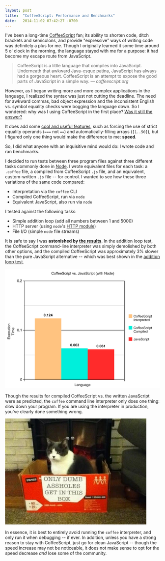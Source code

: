 ```yaml
---
layout: post
title:  "CoffeeScript: Performance and Benchmarks"
date:   2014-11-02 07:42:27 -0700
---
```

I've been a long-time [CoffeeScript](http://coffeescript.org/) fan; its ability to shorten code, ditch brackets and semicolons, and provide "expressive" ways of writing code was definitely a plus for me. Though I originally learned it some time around 5 o' clock in the morning, the language stayed with me for a purpose: it had become my escape route from JavaScript.

> CoffeeScript is a little language that compiles into JavaScript. Underneath that awkward Java-esque patina, JavaScript has always had a gorgeous heart. CoffeeScript is an attempt to expose the good parts of JavaScript in a simple way.
— *coffeescript.org*

However, as I began writing more and more complex applications in the language, I realized the syntax was just not cutting the deadline. The need for awkward commas, bad object expression and the inconsistent English vs. symbol equality checks were bogging the language down. So I wondered: why was I using CoffeeScript in the first place? [Was it still the answer?](http://www.walkercoderanger.com/blog/2014/03/coffeescript-isnt-the-answer/)

It does add some [cool and useful features](http://openmymind.net/2012/5/16/Ten-Features-I-Like-About-CoffeeScript/), such as forcing the use of strict equality operands (`===` not `==`) and automatically-filling arrays (`[1..50]`), but I figured only one thing would make the difference to me: **speed**.

So, I did what anyone with an inquisitive mind would do: I wrote code and ran benchmarks.

I decided to run tests between three program files against three different tasks commonly done in [Node](http://nodejs.org/). I wrote equivalent files for each task: a `.coffee` file, a compiled from CoffeeScript `.js` file, and an equivalent, custom-written `.js` file -- for control. I wanted to see how these three variations of the same code compared:

* Interpretation via the `coffee` CLI
* Compiled CoffeeScript, run via `node`
* Equivalent JavaScript, also run via `node`

I tested against the following tasks:

* Simple addition loop (add all numbers between 1 and 5000)
* HTTP server (using `node`'s [HTTP module](http://nodejs.org/api/http.html))
* File I/O (simple `node` file streams)

It is safe to say I was **astonished by [the results](https://gist.github.com/brendanashworth/3ad93270f13b3c2eaa5f)**. In the addition loop test, the CoffeeScript command-line interpreter was simply demolished by both other options, and the compiled CoffeeScript was approximately 3% slower than the pure JavaScript alternative -- which was best shown in the [addition loop test](https://gist.github.com/brendanashworth/1de57616718d7514978d).

![CoffeeScript JavaScript Node performance benchmark](/images/2014-11-02/benchmarks.png)

Though the results for compiled CoffeeScript vs. the written JavaScript were as predicted, the `coffee` command line interpreter only does one thing: slow down your program. If you are using the interpreter in production, you've clearly done something wrong.

![dumb cat coffeescript](/images/2014-11-02/cat-in-box.jpg)

In essence, it is best to entirely avoid running the `coffee` interpreter, and only run it when debugging -- if ever. In addition, unless you have a strong reason to stay with CoffeeScript, just go for clean JavaScript -- though the speed increase may not be noticeable, it does not make sense to opt for the speed decrease *and* lose some of the community.
